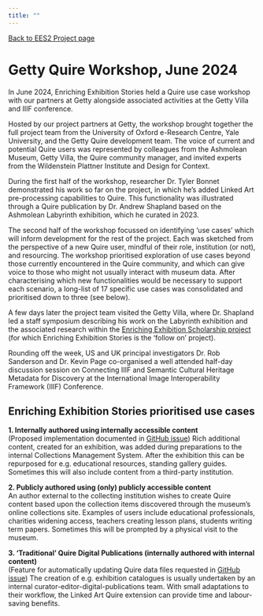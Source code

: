 ```yaml
---
title: ""
---
```

[Back to EES2 Project page](https://linked.art/community/projects/ees2/)

# Getty Quire Workshop, June 2024

In June 2024, Enriching Exhibition Stories held a Quire use case workshop with our partners at Getty alongside associated activities at the Getty Villa and IIIF conference.

Hosted by our project partners at Getty, the workshop brought together the full project team from the University of Oxford e-Research Centre, Yale University, and the Getty Quire development team. The voice of current and potential Quire users was represented by colleagues from the Ashmolean Museum, Getty Villa, the Quire community manager, and invited experts from the Wildenstein Plattner Institute and Design for Context.

During the first half of the workshop, researcher Dr. Tyler Bonnet demonstrated his work so far on the project, in which he’s added Linked Art pre-processing capabilities to Quire. This functionality was illustrated through a Quire publication by Dr. Andrew Shapland based on the Ashmolean Labyrinth exhibition, which he curated in 2023.

The second half of the workshop focussed on identifying ‘use cases’ which will inform development for the rest of the project. Each was sketched from the perspective of a new Quire user, mindful of their role, institution (or not), and resourcing. The workshop prioritised exploration of use cases beyond those currently encountered in the Quire community, and which can give voice to those who might not usually interact with museum data. After characterising which new functionalities would be necessary to support each scenario, a long-list of 17 specific use cases was consolidated and prioritised down to three (see below).

A few days later the project team visited the Getty Villa, where Dr. Shapland led a staff symposium describing his work on the Labyrinth exhibition and the associated research within the [Enriching Exhibition Scholarship project](https://www.sps.ed.ac.uk/research/research-project/enriching-exhibition-scholarship) (for which Enriching Exhibition Stories is the ‘follow on’ project).

Rounding off the week, US and UK principal investigators Dr. Rob Sanderson and Dr. Kevin Page co-organised a well attended half-day discussion session on Connecting IIIF and Semantic Cultural Heritage Metadata for Discovery at the International Image Interoperability Framework (IIIF) Conference.

## Enriching Exhibition Stories prioritised use cases

**1. Internally authored using internally accessible content**  
(Proposed implementation documented in [GitHub issue](https://github.com/oerc-csi/la-quire/issues/1))
Rich additional content, created for an exhibition, was added during preparations to the internal Collections Management System. After the exhibition this can be repurposed for e.g. educational resources, standing gallery guides. Sometimes this will also include content from a third-party institution.

**2. Publicly authored using (only) publicly accessible content**  
An author external to the collecting institution wishes to create Quire content based upon the collection items discovered through the museum’s online collections site. Examples of users include educational professionals, charities widening access, teachers creating lesson plans, students writing term papers. Sometimes this will be prompted by a physical visit to the museum.

**3. ‘Traditional’ Quire Digital Publications (internally authored with internal content)**  
(Feature for automatically updating Quire data files requested in [GitHub issue](https://github.com/oerc-csi/la-quire/issues/2))
The creation of e.g. exhibition catalogues is usually undertaken by an internal  curator-editor-digital-publications team. With small adaptations to their workflow, the Linked Art Quire extension can provide time and labour-saving benefits.
